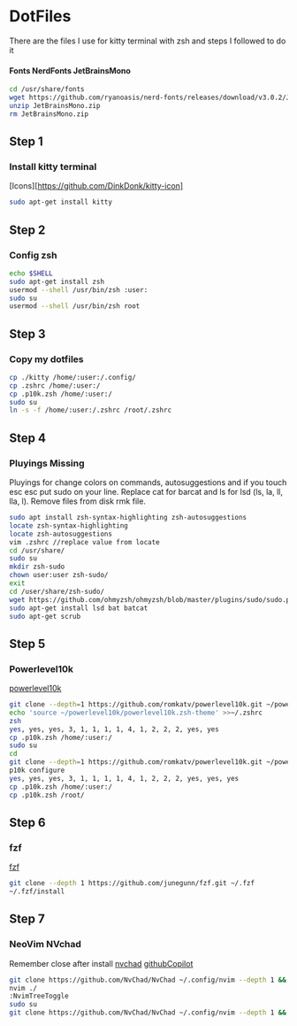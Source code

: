 # DotFiles

There are the files I use for kitty terminal with zsh and steps I followed to do it

#### Fonts NerdFonts JetBrainsMono
```sh
cd /usr/share/fonts
wget https://github.com/ryanoasis/nerd-fonts/releases/download/v3.0.2/JetBrainsMono.zip
unzip JetBrainsMono.zip
rm JetBrainsMono.zip 
```

## Step 1 
### Install kitty terminal
[Icons][https://github.com/DinkDonk/kitty-icon]
```sh
sudo apt-get install kitty
```

## Step 2
### Config zsh
```sh
echo $SHELL
sudo apt-get install zsh
usermod --shell /usr/bin/zsh :user:
sudo su 
usermod --shell /usr/bin/zsh root
```

## Step 3
### Copy my dotfiles
```sh
cp ./kitty /home/:user:/.config/
cp .zshrc /home/:user:/
cp .p10k.zsh /home/:user:/
sudo su 
ln -s -f /home/:user:/.zshrc /root/.zshrc
```

## Step 4
### Pluyings Missing
Pluyings for change colors on commands, autosuggestions and if you touch esc esc put sudo on your line. Replace cat for barcat and ls for lsd (ls, la, ll, lla, l). Remove files from disk rmk file.

```sh
sudo apt install zsh-syntax-highlighting zsh-autosuggestions
locate zsh-syntax-highlighting
locate zsh-autosuggestions
vim .zshrc //replace value from locate 
cd /usr/share/
sudo su 
mkdir zsh-sudo 
chown user:user zsh-sudo/
exit
cd /user/share/zsh-sudo/
wget https://github.com/ohmyzsh/ohmyzsh/blob/master/plugins/sudo/sudo.plugin.zsh
sudo apt-get install lsd bat batcat
sudo apt-get scrub
```

## Step 5
### Powerlevel10k
[powerlevel10k](https://github.com/romkatv/powerlevel10k)
```sh
git clone --depth=1 https://github.com/romkatv/powerlevel10k.git ~/powerlevel10k
echo 'source ~/powerlevel10k/powerlevel10k.zsh-theme' >>~/.zshrc
zsh 
yes, yes, yes, 3, 1, 1, 1, 1, 4, 1, 2, 2, 2, yes, yes
cp .p10k.zsh /home/:user:/
sudo su
cd
git clone --depth=1 https://github.com/romkatv/powerlevel10k.git ~/powerlevel10k
p10k configure
yes, yes, yes, 3, 1, 1, 1, 1, 4, 1, 2, 2, 2, yes, yes, yes
cp .p10k.zsh /home/:user:/
cp .p10k.zsh /root/
```

## Step 6
### fzf
[fzf](https://github.com/junegunn/fzf)
```sh
git clone --depth 1 https://github.com/junegunn/fzf.git ~/.fzf
~/.fzf/install
```

## Step 7
### NeoVim NVchad
Remember close after install
[nvchad](https://nvchad.com/docs/quickstart/install)
[githubCopilot](https://github.com/zbirenbaum/copilot.lua)
```sh
git clone https://github.com/NvChad/NvChad ~/.config/nvim --depth 1 && nvim
nvim ./
:NvimTreeToggle
sudo su
git clone https://github.com/NvChad/NvChad ~/.config/nvim --depth 1 && nvim
```
